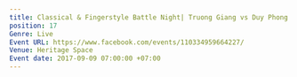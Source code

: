 ```yaml
---
title: Classical & Fingerstyle Battle Night| Truong Giang vs Duy Phong
position: 17
Genre: Live
Event URL: https://www.facebook.com/events/110334959664227/
Venue: Heritage Space
Event date: 2017-09-09 07:00:00 +07:00
---
```



